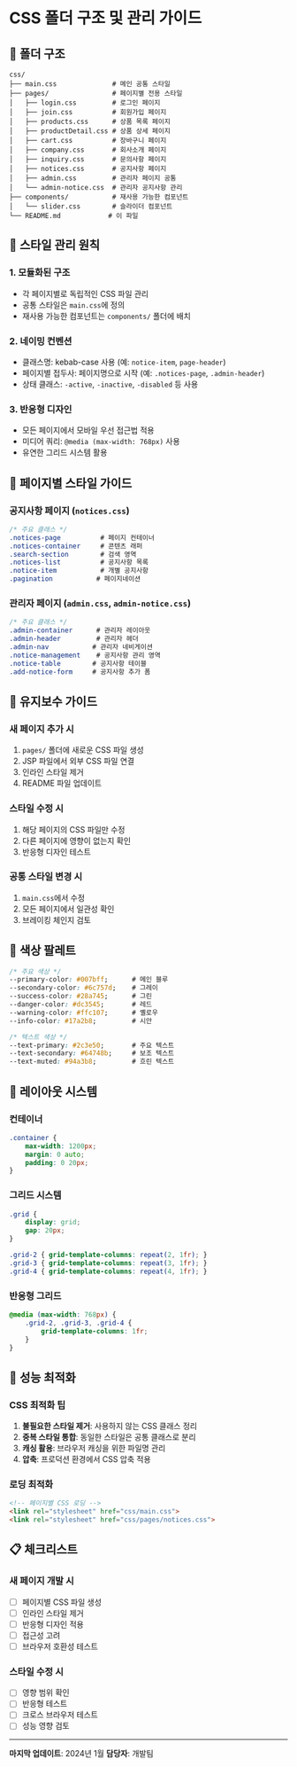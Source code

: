 # CSS 폴더 구조 및 관리 가이드

## 📁 폴더 구조

```
css/
├── main.css              # 메인 공통 스타일
├── pages/                # 페이지별 전용 스타일
│   ├── login.css         # 로그인 페이지
│   ├── join.css          # 회원가입 페이지
│   ├── products.css      # 상품 목록 페이지
│   ├── productDetail.css # 상품 상세 페이지
│   ├── cart.css          # 장바구니 페이지
│   ├── company.css       # 회사소개 페이지
│   ├── inquiry.css       # 문의사항 페이지
│   ├── notices.css       # 공지사항 페이지
│   ├── admin.css         # 관리자 페이지 공통
│   └── admin-notice.css  # 관리자 공지사항 관리
├── components/           # 재사용 가능한 컴포넌트
│   └── slider.css        # 슬라이더 컴포넌트
└── README.md            # 이 파일
```

## 🎨 스타일 관리 원칙

### 1. **모듈화된 구조**
- 각 페이지별로 독립적인 CSS 파일 관리
- 공통 스타일은 `main.css`에 정의
- 재사용 가능한 컴포넌트는 `components/` 폴더에 배치

### 2. **네이밍 컨벤션**
- 클래스명: kebab-case 사용 (예: `notice-item`, `page-header`)
- 페이지별 접두사: 페이지명으로 시작 (예: `.notices-page`, `.admin-header`)
- 상태 클래스: `-active`, `-inactive`, `-disabled` 등 사용

### 3. **반응형 디자인**
- 모든 페이지에서 모바일 우선 접근법 적용
- 미디어 쿼리: `@media (max-width: 768px)` 사용
- 유연한 그리드 시스템 활용

## 📱 페이지별 스타일 가이드

### 공지사항 페이지 (`notices.css`)
```css
/* 주요 클래스 */
.notices-page          # 페이지 컨테이너
.notices-container     # 콘텐츠 래퍼
.search-section        # 검색 영역
.notices-list          # 공지사항 목록
.notice-item           # 개별 공지사항
.pagination           # 페이지네이션
```

### 관리자 페이지 (`admin.css`, `admin-notice.css`)
```css
/* 주요 클래스 */
.admin-container      # 관리자 레이아웃
.admin-header         # 관리자 헤더
.admin-nav           # 관리자 네비게이션
.notice-management    # 공지사항 관리 영역
.notice-table        # 공지사항 테이블
.add-notice-form     # 공지사항 추가 폼
```

## 🔧 유지보수 가이드

### 새 페이지 추가 시
1. `pages/` 폴더에 새로운 CSS 파일 생성
2. JSP 파일에서 외부 CSS 파일 연결
3. 인라인 스타일 제거
4. README 파일 업데이트

### 스타일 수정 시
1. 해당 페이지의 CSS 파일만 수정
2. 다른 페이지에 영향이 없는지 확인
3. 반응형 디자인 테스트

### 공통 스타일 변경 시
1. `main.css`에서 수정
2. 모든 페이지에서 일관성 확인
3. 브레이킹 체인지 검토

## 🎯 색상 팔레트

```css
/* 주요 색상 */
--primary-color: #007bff;      # 메인 블루
--secondary-color: #6c757d;    # 그레이
--success-color: #28a745;      # 그린
--danger-color: #dc3545;       # 레드
--warning-color: #ffc107;      # 옐로우
--info-color: #17a2b8;         # 시안

/* 텍스트 색상 */
--text-primary: #2c3e50;       # 주요 텍스트
--text-secondary: #64748b;     # 보조 텍스트
--text-muted: #94a3b8;         # 흐린 텍스트
```

## 📐 레이아웃 시스템

### 컨테이너
```css
.container {
    max-width: 1200px;
    margin: 0 auto;
    padding: 0 20px;
}
```

### 그리드 시스템
```css
.grid {
    display: grid;
    gap: 20px;
}

.grid-2 { grid-template-columns: repeat(2, 1fr); }
.grid-3 { grid-template-columns: repeat(3, 1fr); }
.grid-4 { grid-template-columns: repeat(4, 1fr); }
```

### 반응형 그리드
```css
@media (max-width: 768px) {
    .grid-2, .grid-3, .grid-4 {
        grid-template-columns: 1fr;
    }
}
```

## 🚀 성능 최적화

### CSS 최적화 팁
1. **불필요한 스타일 제거**: 사용하지 않는 CSS 클래스 정리
2. **중복 스타일 통합**: 동일한 스타일은 공통 클래스로 분리
3. **캐싱 활용**: 브라우저 캐싱을 위한 파일명 관리
4. **압축**: 프로덕션 환경에서 CSS 압축 적용

### 로딩 최적화
```html
<!-- 페이지별 CSS 로딩 -->
<link rel="stylesheet" href="css/main.css">
<link rel="stylesheet" href="css/pages/notices.css">
```

## 📋 체크리스트

### 새 페이지 개발 시
- [ ] 페이지별 CSS 파일 생성
- [ ] 인라인 스타일 제거
- [ ] 반응형 디자인 적용
- [ ] 접근성 고려
- [ ] 브라우저 호환성 테스트

### 스타일 수정 시
- [ ] 영향 범위 확인
- [ ] 반응형 테스트
- [ ] 크로스 브라우저 테스트
- [ ] 성능 영향 검토

---

**마지막 업데이트**: 2024년 1월
**담당자**: 개발팀 